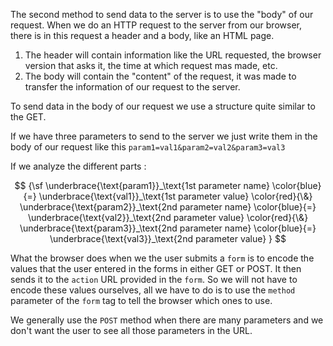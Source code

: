 The second method to send data to the server is to use the "body" of our request. When we do an HTTP request to the server from our browser, there is in this request a header and a body, like an HTML page. 

 1. The header will contain information like the URL requested, the browser version that asks it, the time at which request mas made, etc.
 1. The body will contain the "content" of the request, it was made to transfer the information of our request to the server.
 
To send data in the body of our request we use a structure quite similar to the GET.

If we have three parameters to send to the server we just write them in the body of our request like this `param1=val1&param2=val2&param3=val3`

If we analyze the different parts :

$$
{\sf
\underbrace{\text{param1}}_\text{1st parameter name}
\color{blue}{=} 
\underbrace{\text{val1}}_\text{1st parameter value}
\color{red}{\&} 
\underbrace{\text{param2}}_\text{2nd parameter name}
\color{blue}{=} 
\underbrace{\text{val2}}_\text{2nd parameter value}
\color{red}{\&} 
\underbrace{\text{param3}}_\text{2nd parameter name}
\color{blue}{=} 
\underbrace{\text{val3}}_\text{2nd parameter value}
}
$$

What the browser does when we the user submits a `form` is to encode the values that the user entered in the forms in either GET or POST. It then sends it to the `action` URL provided in the `form`. So we will not have to encode these values ourselves, all we have to do is to use the `method` parameter of the `form` tag to tell the browser which ones to use.

We generally use the `POST` method when there are many parameters and we don't want the user to see all those parameters in the URL.

